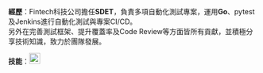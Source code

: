 **經歷**：Fintech科技公司擔任**SDET**，負責多項自動化測試專案，運用**Go**、pytest及Jenkins進行自動化測試與專案CI/CD。  
另外在完善測試框架、提升覆蓋率及Code Review等方面皆所有貢獻，並積極分享技術知識，致力於團隊發展。  

**技能**：<img src="https://skillicons.dev/icons?i=go,python,mongodb,postgres,gcp,docker,github,jenkins&theme=light" style="height:22px;">
